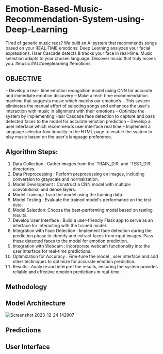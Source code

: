 # Emotion-Based-Music-Recommendation-System-using-Deep-Learning
Tired of generic music recs? We built an AI system that recommends songs based on your REAL-TIME emotions!  Deep Learning analyzes your facial expressions. Haar Cascade detects &amp; tracks your face in real-time. Music selection adapts to your chosen language. Discover music that truly moves you.  #music #AI #deeplearning #emotions

## OBJECTIVE
–	Develop a real- time emotion recognition model using CNN for accurate and immediate emotion discovery
–	Make a real- time recommendation machine that suggests music which matchs our emotion’s
–	This system eliminates the manual effort of selecting songs and enhances the user's interaction with music in alignment with their emotions
–	Optimize the system by implementing Haar Cascade face detection to capture and pass detected faces to the model for accurate emotion prediction
–	Develop a user interface which recommends user interface real time 
–	Implement a language selector functionality in the HTML page to enable the system to play music based on the user's language preference.

## Algorithm Steps:
1.	Data Collection : Gather images from the 'TRAIN_DIR' and 'TEST_DIR' directories.
2.	Data Preprocessing : Perform preprocessing on images, including conversion to grayscale and normalization.
3.	Model Development : Construct a CNN model with multiple convolutional and dense layers.
4.	Model Training: Train the model using the training data.
5.	Model Testing : Evaluate the trained model's performance on the test data.
6.	Model Selection: Choose the best-performing model based on testing results.
7.	Develop User Interface : Build a user-friendly Flask app to serve as an interface for interacting with the trained model.
8.	Integration with Face Detection : Implement face detection during the prediction phase to identify and extract faces from input images. Pass these detected faces to the model for emotion prediction.
9.	Integration with Webcam : Incorporate webcam functionality into the user interface for real-time predictions.
10.	Optimization for Accuracy : Fine-tune the model , user interface and add other techniques to optimize for accurate emotion prediction.
11.	Results : Analyze and interpret the results, ensuring the system provides reliable and effective emotion predictions in real-time.

## Methodology

## Model Architecture
![Screenshot 2023-12-24 142907](https://github.com/PrajwalSonkavde/Emotion-Based-Music-Recommendation-System-using-Deep-Learning/assets/99462259/f78c4785-e297-4d33-9cff-68c0b891068e)



## Predictions

## User Interface



